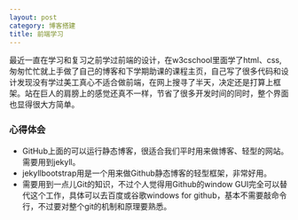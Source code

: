 ```yaml
---
layout: post
category: 博客搭建
title: 前端学习
---
```


最近一直在学习和复习之前学过前端的设计，在w3cschool里面学了html、css, 匆匆忙忙就上手做了自己的博客和下学期助课的课程主页，自己写了很多代码和设计发现没有学过美工真心不适合做前端，在网上搜寻了半天，决定还是打算上框架。站在巨人的肩膀上的感觉还真不一样，节省了很多开发时间的同时，整个界面也显得很大方简单。

### 心得体会
* GitHub上面的可以运行静态博客，很适合我们平时用来做博客、轻型的网站。需要用到jekyll。
* jekyllbootstrap用是一个用来做Github静态博客的轻型框架，非常好用。
* 需要用到一点儿Git的知识，不过个人觉得用Github的window GUI完全可以替代这个工作，具体可以去百度或谷歌windows for github，基本不需要敲命令行，不过要对整个git的机制和原理要熟悉。